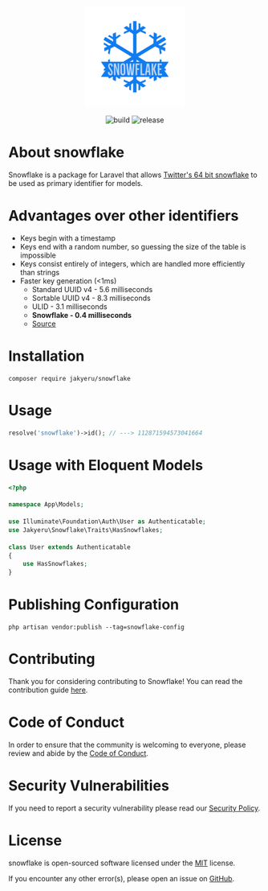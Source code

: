 <p align="center">
    <a href="https://github.com/JakyeRU/snowflake" target="_blank">
        <img src="https://raw.githubusercontent.com/JakyeRU/snowflake/main/.github/logo/Snowflake-logos_transparent.png" height=200>
    </a>
</p>

<p align="center">
    <img src="https://img.shields.io/github/workflow/status/JakyeRU/snowflake/Run%20tests?style=for-the-badge" alt="build">
    <img src="https://img.shields.io/github/v/release/JakyeRU/snowflake?color=blue&style=for-the-badge" alt="release">
</p>

# About snowflake
Snowflake is a package for Laravel that allows <a href="https://en.wikipedia.org/wiki/Snowflake_ID" target="_blank">Twitter's 64 bit snowflake</a> to be used as primary identifier for models.

# Advantages over other identifiers
* Keys begin with a timestamp
* Keys end with a random number, so guessing the size of the table is impossible
* Keys consist entirely of integers, which are handled more efficiently than strings
* Faster key generation (<1ms)
  * Standard UUID v4 - 5.6 milliseconds
  *  Sortable UUID v4 - 8.3 milliseconds
  *  ULID             - 3.1 milliseconds
  *  **Snowflake        - 0.4 milliseconds**
  * [Source](https://itnext.io/choosing-the-right-data-type-means-of-generating-unique-primary-keys-d7aac92968c6)

# Installation
```shell
composer require jakyeru/snowflake
```

# Usage 
```php
resolve('snowflake')->id(); // ---> 112871594573041664
```
# Usage with Eloquent Models
```php
<?php

namespace App\Models;

use Illuminate\Foundation\Auth\User as Authenticatable;
use Jakyeru\Snowflake\Traits\HasSnowflakes;

class User extends Authenticatable
{
    use HasSnowflakes;
}
```

# Publishing Configuration
```shell
php artisan vendor:publish --tag=snowflake-config
```

# Contributing
Thank you for considering contributing to Snowflake! You can read the contribution guide [here](https://github.com/JakyeRU/snowflake/blob/main/.github/CONTRIBUTING.md).

# Code of Conduct
In order to ensure that the community is welcoming to everyone, please review and abide by the [Code of Conduct](https://github.com/JakyeRU/snowflake/blob/main/.github/CODE_OF_CONDUCT.md).

# Security Vulnerabilities
If you need to report a security vulnerability please read our [Security Policy](https://github.com/JakyeRU/snowflake/blob/main/.github/SECURITY.md).

# License
snowflake is open-sourced software licensed under the [MIT](https://github.com/JakyeRU/snowflake/blob/main/LICENSE) license.

If you encounter any other error(s), please open an issue on [GitHub](https://github.com/JakyeRU/snowflake/issues/new/choose).